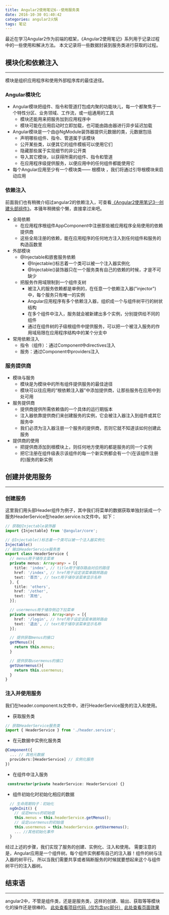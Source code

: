 ```yaml
---
title: Angular2使用笔记6--使用服务类
date: 2016-10-30 01:40:42
categories: angular2火锅
tags: 笔记
---
```

最近在学习Angular2作为前端的框架，《Angular2使用笔记》系列用于记录过程中的一些使用和解决方法。
本文记录将一些数据封装到服务类进行获取的过程。
<!--more-->
## 模块化和依赖注入
-----
模块是组织应用程序和使用外部程序库的最佳途径。
### Angular模块化
- Angular模块把组件、指令和管道打包成内聚的功能块儿，每一个都聚焦于一个特性分区、业务领域、工作流，或一组通用的工具
  - 模块还能用来把服务加到应用程序中
  - 模块可能在应用启动时立即加载，也可能由路由器进行异步延迟加载
- Angular模块是一个由@NgModule装饰器提供元数据的类，元数据包括
  - 声明哪些组件、指令、管道属于该模块
  - 公开某些类，以便其它的组件模板可以使用它们
  - 隐藏那些属于实现细节的非公开类
  - 导入其它模块，以获得所需的组件、指令和管道
  - 在应用程序级提供服务，以便应用中的任何组件都能使用它
- 每个Angular应用至少有一个模块类—— 根模块 ，我们将通过引导根模块来启动应用

### 依赖注入
前面我们也有稍微介绍过angular2的依赖注入，可查看[《Angular2使用笔记3--创建头部组件》](/2016/10/07/angular2-notes-3-create-header/)。本骚年稍微偷个懒，直接拿过来吧。
- 全局依赖
  - 在应用程序根组件AppComponent中注册那些被应用程序全局使用的依赖提供商
  - 这些全局注册的依赖，能在应用程序的任何地方注入到任何组件和服务的构造函数里
- 外部模块
  - @Injectable和嵌套服务依赖
    - @Injectable()标志着一个类可以被一个注入器实例化
    - @Injectable()装饰器只在一个服务类有自己的依赖的时候，才是不可缺少
  - 把服务作用域限制到一个组件支树
    - 被注入的服务依赖都是单例的，在任意一个依赖注入器("injector")中，每个服务只有唯一的实例
    - Angular应用程序有多个依赖注入器，组织成一个与组件树平行的树状结构
    - 在多个组件中注入，服务就会被新建出多个实例，分别提供给不同的组件
    - 通过在组件树的子级根组件中提供服务，可以把一个被注入服务的作用域局限在应用程序结构中的某个分支中
- 常用依赖注入
  - 指令（组件）：通过Component中directives注入
  - 服务：通过Component中providers注入

### 服务提供商
- 模块与服务
  - 模块是为模块中的所有组件提供服务的最佳途径
  - 模块可以往应用的“根依赖注入器”中添加提供商，让那些服务在应用中到处可用
- 服务提供商
  - 提供商提供所需依赖值的一个具体的运行期版本
  - 注入器依靠提供商们来创建服务的实例，它会被注入器注入到组件或其它服务中
  - 我们必须为注入器注册一个服务的提供商，否则它就不知道该如何创建此服务
- 提供商的使用
  - 把提供商添加到根模块上，则任何地方使用的都是服务的同一个实例
  - 把它注册在组件级表示该组件的每一个新实例都会有一个(在该组件注册的)服务的新实例

## 创建并使用服务
---
### 创建服务
这里我们用头部Header组件为例子，其中我们将菜单的数据获取单独封装成一个服务HeaderService在header.service.ts文件中。如下：
``` ts
// 获取@Injectable装饰器
import {Injectable} from '@angular/core';

// @Injectable()标志着一个类可以被一个注入器实例化
Injectable()
// 输出HeaderService服务类
export class HeaderService {
  // menus用于储存主菜单
  private menus: Array<any> = [{
    title: 'index', // title用于储存路由对应的路径
    href: '/index', // href用于设定该菜单跳转路由
    text: '首页', // text用于储存该菜单显示名称
  }, {
    title: 'others',
    href: '/other',
    text: '其他',
  }];

  // usermenus用于储存侧边下拉菜单
  private usermenus: Array<any> = [{
    href: '/login', // href用于设定该菜单跳转路由
    text: '退出', // text用于储存该菜单显示名称
  }];

  // 提供获取menus的接口
  getMenus(){
    return this.menus;
  }

  // 提供获取usermenus的接口
  getUsermenus(){
    return this.usermenus;
  }
}
```

### 注入并使用服务
我们在header.component.ts文件中，进行HeaderService服务的注入和使用。
- 获取服务类

``` typescript
// 获取HeaderService服务类
import { HeaderService } from './header.service';
```

- 在元数据中实例化服务类

``` typescript
@Component({
  ... // 其他元数据
  providers:[HeaderService] // 实例化服务
})
```

- 在组件中注入服务

``` typescript
 constructor(private headerService: HeaderService) {}
```

- 组件初始化时初始化相应的数据

``` typescript
  // 生命周期钩子：初始化
  ngOnInit() {
    // 设定menus的初始值
    this.menus = this.headerService.getMenus();
    // 设定usermenus的初始值
    this.usermenus = this.headerService.getUsermenus();
    ... //其他初始化事件
  }
```

经过上述的步骤，我们实现了服务的创建、实例化、注入和使用。
需要注意的是，Angular应用是一个组件树。每个组件实例都有自己的注入器！组件的树与注入器的树平行。
所以当我们需要共享或者隔断服务的时候就要想起来这个与组件树平行的注入器树。

## 结束语
-----
angular2中，不管是组件类，还是是服务类，这样的创建、输出、获取等等模块化的操作还是很棒的。
[此处查看项目代码（仅包含src部分）](https://github.com/godbasin/godbasin.github.io/tree/blog-codes/angular2-notes/6-use-service-class)
[此处查看页面效果](http://angular2-notes.godbasin.com/6-use-service-class/index.html#/index)